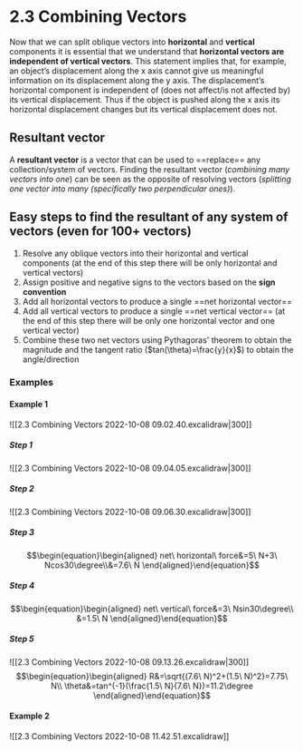 # 2.3 Combining Vectors
Now that we can split oblique vectors into **horizontal** and **vertical** components it is essential that we understand that **horizontal vectors are independent of vertical vectors**. This statement implies that, for example, an object’s displacement along the x axis cannot give us meaningful information on its displacement along the y axis. The displacement’s horizontal component is independent of (does not affect/is not affected by) its vertical displacement. Thus if the object is pushed along the x axis its horizontal displacement changes but its vertical displacement does not.

## Resultant vector
A **resultant vector** is a vector that can be used to ==replace== any collection/system of vectors. Finding the resultant vector (*combining many vectors into one*) can be seen as the opposite of resolving vectors (*splitting one vector into many (specifically two perpendicular ones)*).

## Easy steps to find the resultant of any system of vectors (even for 100+ vectors)
1. Resolve any oblique vectors into their horizontal and vertical components (at the end of this step there will be only horizontal and vertical vectors)
2. Assign positive and negative signs to the vectors based on the **sign convention** 
3. Add all horizontal vectors to produce a single ==net horizontal vector==
4. Add all vertical vectors to produce a single ==net vertical vector== (at the end of this step there will be only one horizontal vector and one vertical vector)
5. Combine these two net vectors using Pythagoras' theorem to obtain the magnitude and the tangent ratio ($tan(\theta)=\frac{y}{x}$) to obtain the angle/direction

### Examples
#### Example 1
![[2.3 Combining Vectors 2022-10-08 09.02.40.excalidraw|300]]
##### Step 1
![[2.3 Combining Vectors 2022-10-08 09.04.05.excalidraw|300]]
##### Step 2
![[2.3 Combining Vectors 2022-10-08 09.06.30.excalidraw|300]]
##### Step 3
$$\begin{equation}\begin{aligned}
net\ horizontal\ force&=5\ N+3\ Ncos30\degree\\&=7.6\ N
\end{aligned}\end{equation}$$
##### Step 4
$$\begin{equation}\begin{aligned}
net\ vertical\ force&=3\ Nsin30\degree\\
&=1.5\ N
\end{aligned}\end{equation}$$
##### Step 5
![[2.3 Combining Vectors 2022-10-08 09.13.26.excalidraw|300]]
$$\begin{equation}\begin{aligned}
R&=\sqrt{(7.6\ N)^2+(1.5\ N)^2}=7.75\ N\\
\theta&=tan^{-1}(\frac{1.5\ N}{7.6\ N})=11.2\degree
\end{aligned}\end{equation}$$
#### Example 2
![[2.3 Combining Vectors 2022-10-08 11.42.51.excalidraw]]
